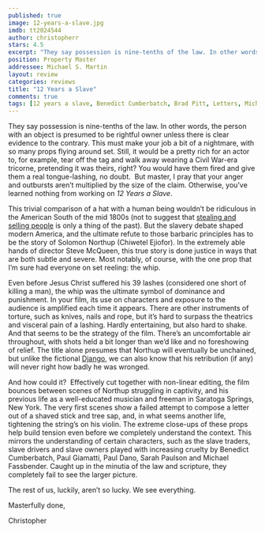 ```yaml
---
published: true
image: 12-years-a-slave.jpg
imdb: tt2024544
author: christopherr 
stars: 4.5
excerpt: "They say possession is nine-tenths of the law. In other words, the person with an object is presumed to be rightful owner unless there is clear evidence to the contrary."
position: Property Master
addressee: Michael S. Martin
layout: review
categories: reviews
title: "12 Years a Slave"
comments: true
tags: [12 years a slave, Benedict Cumberbatch, Brad Pitt, Letters, Michael Fassbender, Oscars 2014, Paul Dano, Paul Giamatti, Sarah Paulson, steve mcqueen]
---
```

<p>They say possession is nine-tenths of the law. In other words, the person with an object is presumed to be rightful owner unless there is clear evidence to the contrary. This must make your job a bit of a nightmare, with so many props flying around set. Still, it would be a pretty rich for an actor to, for example, tear off the tag and walk away wearing a Civil War-era tricorne, pretending it was theirs, right? You would have them fired and give them a real tongue-lashing, no doubt.&nbsp; But master, I pray that your anger and outbursts aren&rsquo;t multiplied by the size of the claim. Otherwise, you&rsquo;ve learned nothing from working on <em>12 Years a Slave</em>.</p>
<p>This trivial comparison of a hat with a human being wouldn&rsquo;t be ridiculous in the American South of the mid 1800s (not to suggest that <a href="http://film500.wordpress.com/2011/10/19/340-the-whistleblower/">stealing and selling people</a> is only a thing of the past). But the slavery debate shaped modern America, and the ultimate refute to those barbaric principles has to be the story of Solomon Northup (Chiwetel Ejiofor). In the extremely able hands of director Steve McQueen, this true story is done justice in ways that are both subtle and severe. Most notably, of course, with the one prop that I&rsquo;m sure had everyone on set reeling: the whip.</p>
<p>Even before Jesus Christ suffered his 39 lashes (considered one short of killing a man), the whip was the ultimate symbol of dominance and punishment. In your film, its use on characters and exposure to the audience is amplified each time it appears. There are other instruments of torture, such as knives, nails and rope, but it&rsquo;s hard to surpass the theatrics and visceral pain of a lashing. Hardly entertaining, but also hard to shake. And that seems to be the strategy of the film. There&rsquo;s an uncomfortable air throughout, with shots held a bit longer than we&rsquo;d like and no foreshowing of relief. The title alone presumes that Northup will eventually be unchained, but unlike the fictional <a href="/letters/2012/12/28/django-unchained.html">Django</a>, we can also know that his retribution (if any) will never right how badly he was wronged.&nbsp;</p>
<p>And how could it? &nbsp;Effectively cut together with non-linear editing, the film bounces between scenes of Northup struggling in captivity, and his previous life as a well-educated musician and freeman in Saratoga Springs, New York. The very first scenes show a failed attempt to compose a letter out of a shaved stick and tree sap, and, in what seems another life, tightening the string&rsquo;s on his violin. The extreme close-ups of these props help build tension even before we completely understand the context. This mirrors the understanding of certain characters, such as the slave traders, slave drivers and slave owners played with increasing cruelty by Benedict Cumberbatch, Paul Giamatti, Paul Dano, Sarah Paulson and Michael Fassbender. Caught up in the minutia of the law and scripture, they completely fail to see the larger picture.</p>
<p>The rest of us, luckily, aren&rsquo;t so lucky. We see everything.</p>
<p>Masterfully done,</p>
<p>Christopher</p>
